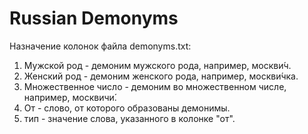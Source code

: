 # Russian Demonyms

Назначение колонок файла demonyms.txt:

1. Мужской род - демоним мужского рода, например, москви́ч.
2. Женский род - демоним женского рода, например, москви́чка.
3. Множественное число - демоним во множественном числе, например, москвичи́.
4. От - слово, от которого образованы демонимы.
5. тип - значение слова, указанного в колонке "от".

